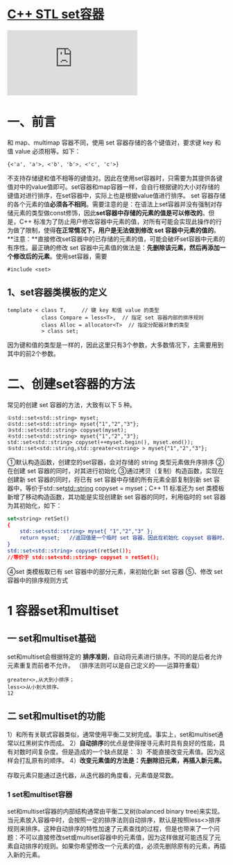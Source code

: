 # [C++ STL set容器](https://segmentfault.com/a/1190000039975187)

![img](https://sponsor.segmentfault.com/lg.php?bannerid=0&campaignid=0&zoneid=25&loc=https%3A%2F%2Fsegmentfault.com%2Fa%2F1190000039975187&referer=https%3A%2F%2Fwww.google.com%2F&cb=257fa4c75c)

# 一、前言

和 map、multimap 容器不同，使用 set 容器存储的各个键值对，要求键 key 和值 value 必须相等。如下：

```1c
{<'a', 'a'>, <'b', 'b'>, <'c', 'c'>}
```

不支持存储键和值不相等的键值对。因此在使用set容器时，只需要为其提供各键值对中的value值即可。set容器和map容器一样，会自行根据键的大小对存储的键值对进行排序，在set容器中，实际上也是根据value值进行排序。
set 容器存储的各个元素的值**必须各不相同**。需要注意的是：在语法上set容器并没有强制对存储元素的类型做const修饰，因此**set容器中存储的元素的值是可以修改的**。但是，C++ 标准为了防止用户修改容器中元素的值，对所有可能会实现此操作的行为做了限制，使得**在正常情况下，用户是无法做到修改 set 容器中元素的值的**。
**注意：**直接修改set容器中的已存储的元素的值，可能会破坏set容器中元素的有序性。最正确的修改 set 容器中元素值的做法是：**先删除该元素，然后再添加一个修改后的元素**。使用set容器，需要

```arduino
#include <set>
```

## 1、set容器类模板的定义

```axapta
template < class T,     // 键 key 和值 value 的类型
           class Compare = less<T>,  // 指定 set 容器内部的排序规则
           class Alloc = allocator<T>  // 指定分配器对象的类型
           > class set;
```

因为键和值的类型是一样的，因此这里只有3个参数，大多数情况下，主需要用到其中的前2个参数。

# 二、创建set容器的方法

常见的创建 set 容器的方法，大致有以下 5 种。

```thrift
①std::set<std::string> myset;
②std::set<std::string> myset{"1","2","3"};
③std::set<std::string> copyset(myset);
④std::set<std::string> myset{"1","2","3"};
std::set<std::string> copyset(++myset.begin(), myset.end());
⑤std::set<std::string,std::greater<string> > myset{"1","2","3"};
```

①默认构造函数，创建空的set容器，会对存储的 string 类型元素做升序排序
②在创建 set 容器的同时，对其进行初始化
③通过拷贝（复制）构造函数，实现在创建新 set 容器的同时，将已有 set 容器中存储的所有元素全部复制到新 set 容器中，等价于std::set<std::string> copyset = myset；C++ 11 标准还为 set 类模板新增了移动构造函数，其功能是实现创建新 set 容器的同时，利用临时的 set 容器为其初始化，如下：

```cmake
set<string> retSet() 
{
    std::set<std::string> myset{ "1","2","3" };
    return myset;   //返回值是一个临时 set 容器，因此在初始化 copyset 容器时，其内部调用的是 set 类模板中的移动构造函数，而非拷贝构造函数。
}
std::set<std::string> copyset(retSet());
//等价于 std::set<std::string> copyset = retSet();
```

④set 类模板取已有 set 容器中的部分元素，来初始化新 set 容器
⑤、修改 set 容器中的排序规则方式





# 1 容器set和multiset

## 一 set和multiset基础

set和multiset会根据特定的 **排序准则**，自动将元素进行排序。不同的是后者允许元素重复而前者不允许。
（排序法则可以是自己定义的——运算符重载）



```
greater<>,从大到小排序；
less<>从小到大排序。
12
```

## 二 set和multiset的功能

1）和所有关联式容器类似，通常使用平衡二叉树完成。事实上，set和multiset通常以红黑树实作而成。
2）**自动排序**的优点是使得搜寻元素时具有良好的性能，具有对数时间复杂度。但是造成的一个缺点就是：
3）不能直接改变元素值。因为这样会打乱原有的顺序。
4）**改变元素值的方法是：先删除旧元素，再插入新元素。**

存取元素只能通过迭代器，从迭代器的角度看，元素值是常数。



### 1 set和multiset容器
set和multiset容器的内部结构通常由平衡二叉树(balanced binary tree)来实现。当元素放入容器中时，会按照一定的排序法则自动排序，默认是按照less<>排序规则来排序。这种自动排序的特性加速了元素查找的过程，但是也带来了一个问题：不可以直接修改set或multiset容器中的元素值，因为这样做就可能违反了元素自动排序的规则。如果你希望修改一个元素的值，必须先删除原有的元素，再插入新的元素。